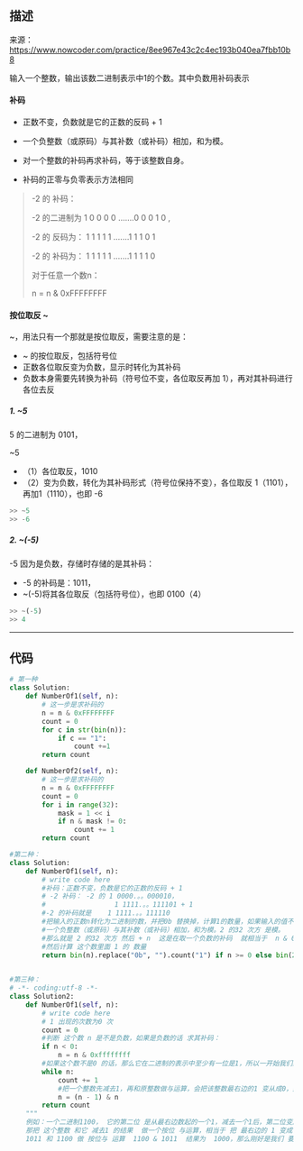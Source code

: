 ## 描述

来源：https://www.nowcoder.com/practice/8ee967e43c2c4ec193b040ea7fbb10b8

输入一个整数，输出该数二进制表示中1的个数。其中负数用补码表示

#### 补码

- 正数不变，负数就是它的正数的反码 + 1

- 一个负整数（或原码）与其补数（或补码）相加，和为模。
- 对一个整数的补码再求补码，等于该整数自身。

- 补码的正零与负零表示方法相同

>-2 的 补码：  
>
>-2 的二进制为   1 0 0 0 0 .......0 0 0 1 0 ,
>
>-2 的 反码为：  1 1 1 1 1 .......1 1 1 0 1
>
>-2 的 补码为：  1 1 1 1 1 .......1 1 1 1 0 
>
>对于任意一个数n：
>
>n = n & 0xFFFFFFFF 

#### 按位取反 ~

~，用法只有一个那就是按位取反，需要注意的是：

- ~ 的按位取反，包括符号位
- 正数各位取反变为负数，显示时转化为其补码
- 负数本身需要先转换为补码（符号位不变，各位取反再加 1），再对其补码进行各位去反

##### 1. ~5

5 的二进制为 0101，

~5

- （1）各位取反，1010
- （2）变为负数，转化为其补码形式（符号位保持不变），各位取反 1（1101），再加1（1110），也即 -6

```python
>> ~5
>> -6
```

##### 2. ~(-5)

-5 因为是负数，存储时存储的是其补码：

- -5 的补码是：1011，
- ~(-5)将其各位取反（包括符号位），也即 0100（4）

```python
>> ~(-5)
>> 4
```

___

## 代码

```python
# 第一种
class Solution:
    def NumberOf1(self, n):
        # 这一步是求补码的
        n = n & 0xFFFFFFFF
        count = 0
        for c in str(bin(n)):
            if c == "1":
                count +=1
        return count

    def NumberOf2(self, n):
        # 这一步是求补码的
        n = n & 0xFFFFFFFF
        count = 0
        for i in range(32):
            mask = 1 << i
            if n & mask != 0:
                count += 1
        return count

#第二种：
class Solution:           
    def NumberOf1(self, n):
        # write code here
        #补码：正数不变，负数是它的正数的反码 + 1
        # -2 补码： -2 的 1 0000.。。000010，
        #                 1 1111.。。111101 + 1
        #-2 的补码就是    1 1111.。。111110
        #把输入的正数n转化为二进制的数，并把0b 替换掉，计算1的数量，如果输入的值不是正数的话
        #一个负整数（或原码）与其补数（或补码）相加，和为模。2 的32 次方 是模。
        #那么就是 2 的32 次方 然后 + n  这是在取一个负数的补码  就相当于  n & 0xffffffff
        #然后计算 这个数里面 1 的 数量
        return bin(n).replace("0b", "").count("1") if n >= 0 else bin(2 ** 32 + n).replace("0b", "").count("1")

    
#第三种：
# -*- coding:utf-8 -*-
class Solution2:
    def NumberOf1(self, n):
        # write code here
        # 1 出现的次数为0 次
        count = 0
        #判断 这个数 n 是不是负数，如果是负数的话 求其补码：
        if n < 0:
            n = n & 0xffffffff
        #如果这个数不是0 的话，那么它在二进制的表示中至少有一位是1，所以一开始我们赋值 count +=1.
        while n:
            count += 1
            #把一个整数先减去1，再和原整数做与运算，会把该整数最右边的1 变从成0，那么一个二进制中有多少个1，就可以进行多少次这样的操作。
            n = (n - 1) & n
        return count
    """
    例如：一个二进制1100， 它的第二位 是从最右边数起的一个1，减去一个1后，第二位变成0，它后面的两位0变成1，而前面的1保持不变，因此结果是1011.
    那把 这个整数 和它 减去1 的结果  做一个按位 与运算，相当于 把 最右边的 1 变成 0,。
    1011 和 1100 做 按位与 运算  1100 & 1011  结果为  1000，那么刚好是我们 要得到 将最右边的1 变成0 的结果   1000.
    
```

